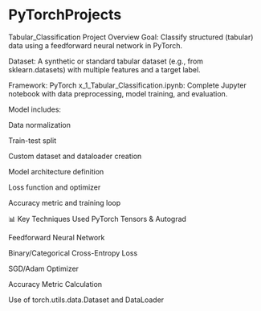 # PyTorchProjects
Tabular_Classification
Project Overview
Goal: Classify structured (tabular) data using a feedforward neural network in PyTorch.

Dataset: A synthetic or standard tabular dataset (e.g., from sklearn.datasets) with multiple features and a target label.

Framework: PyTorch
x_1_Tabular_Classification.ipynb: Complete Jupyter notebook with data preprocessing, model training, and evaluation.

Model includes:

Data normalization

Train-test split

Custom dataset and dataloader creation

Model architecture definition

Loss function and optimizer

Accuracy metric and training loop

📊 Key Techniques Used
PyTorch Tensors & Autograd

Feedforward Neural Network

Binary/Categorical Cross-Entropy Loss

SGD/Adam Optimizer

Accuracy Metric Calculation

Use of torch.utils.data.Dataset and DataLoader
